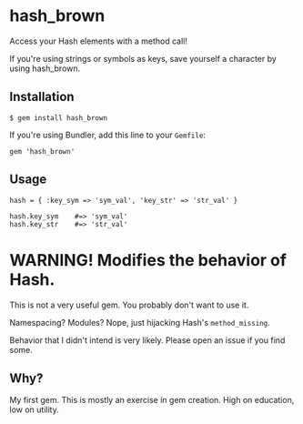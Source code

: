 # hash_brown

Access your Hash elements with a method call!

If you're using strings or symbols as keys, save yourself a character by using hash_brown.

## Installation

    $ gem install hash_brown

If you're using Bundler, add this line to your `Gemfile`:

    gem 'hash_brown'

## Usage
    hash = { :key_sym => 'sym_val', 'key_str' => 'str_val' }

    hash.key_sym    #=> 'sym_val'
    hash.key_str    #=> 'str_val'


# WARNING! Modifies the behavior of Hash.

This is not a very useful gem.  You probably don't want to use it.

Namespacing? Modules? Nope, just hijacking Hash's `method_missing`.

Behavior that I didn't intend is very likely.  Please open an issue if you find some.

## Why?

My first gem.  This is mostly an exercise in gem creation. High on education, low on utility.
